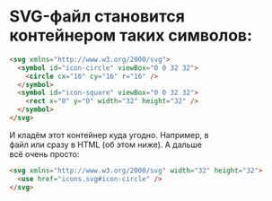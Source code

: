 # SVG-файл становится контейнером таких символов:  

```html
<svg xmlns="http://www.w3.org/2000/svg">
  <symbol id="icon-circle" viewBox="0 0 32 32">
    <circle cx="16" cy="16" r="16" />
  </symbol>
  <symbol id="icon-square" viewBox="0 0 32 32">
    <rect x="0" y="0" width="32" height="32" />
  </symbol>
</svg>
```

И кладём этот контейнер куда угодно. Например, в  
файл или сразу в HTML (об этом ниже). А дальше  
всё очень просто:  
```html
<svg xmlns="http://www.w3.org/2000/svg" width="32" height="32">
  <use href="icons.svg#icon-circle" />
</svg>
```
